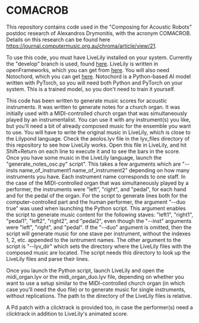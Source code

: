 # COMACROB

This repository contains code used in the "Composing for Acoustic Robots" postdoc research of Alexandros Drymonitis, with the acronym COMACROB. Details on this research can be found here https://journal.computermusic.org.au/chroma/article/view/21.

To use this code, you must have LiveLily installed on your system. Currently the "develop" branch is used, found [here](https://github.com/alexdrymonitis/LiveLily/tree/develop). LiveLily is written in openFrameworks, which you can get from [here](https://openframeworks.cc/).
You will also need Notochord, which you can get [here](https://github.com/Intelligent-Instruments-Lab/notochord). Notochord is a Python-based AI model written with PyTorch, so you will need both Python and PyTorch on your system. This is a trained model, so you don't need to train it yourself.

This code has been written to generate music scores for acoustic instruments. It was written to generate notes for a church organ. It was initially used with a MIDI-controlled church organ that was simultaneously played by an instrumentalist. You can use it with any instrument(s) you like, but you'll need a bit of already composed music for the ensemble you want to use. You will have to write the original music in LiveLily, which is close to the Lilypond language. Check the aeolos.lyv file in the lyv_files directory of this repository to see how LiveLily works. Open this file in LiveLily, and hit Shift+Return on each line to execute it and to see the bars in the score.
Once you have some music in the LiveLily language, launch the "generate_notes_osc.py" script". This takes a few arguments which are "--insts name_of_instrument1 name_of_instrument2" depending on how many instruments you have. Each instrument name corresponds to one staff. In the case of the MIDI-controlled organ that was simultaneously played by a performer, the instruments were "left", "right", and "pedal", for each hand and for the pedal of the organ. For the script to generate lines both for the computer-controlled part and the human performer, the argument "--duo true" was used when launching the Python script. This argument enables the script to generate music content for the following staves: "left1", "right1", "pedal1", "left2", "right2", and "pedal2", even though the "--inst" arguments were "left", "right", and "pedal". If the "--duo" argument is omitted, then the script will generate music for one stave per instrument, without the indexes 1, 2, etc. appended to the isntrument names.
The other argument to the script is "--lyv_dir" which sets the directory where the LiveLily files with the composed music are located. The script needs this directory to look up the LiveLily files and parse their lines.

Once you launch the Python script, launch LiveLily and open the midi_organ.lyv or the midi_organ_duo.lyv file, depending on whether you want to use a setup similar to the MIDI-controlled church organ (in which case you'll need the duo file) or to generate music for single instruments, without replications. The path to the directory of the LiveLily files is relative.

A Pd patch with a clicktrack is provided too, in case the performer(s) need a clicktrack in addition to LiveLily's animated score.

